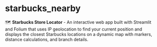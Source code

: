 # starbucks_nearby
🗺️ **Starbucks Store Locator** - An interactive web app built with Streamlit and Folium that uses IP geolocation to find your current position and displays the closest Starbucks locations on a dynamic map with markers, distance calculations, and branch details.
